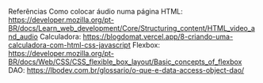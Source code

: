

Referências
 Como colocar áudio numa página HTML:
https://developer.mozilla.org/pt-BR/docs/Learn_web_development/Core/Structuring_content/HTML_video_and_audio
Calculadora:
https://blogdomat.vercel.app/8-criando-uma-calculadora-com-html-css-javascript
Flexbox:
https://developer.mozilla.org/pt-BR/docs/Web/CSS/CSS_flexible_box_layout/Basic_concepts_of_flexbox
DAO:
https://lbodev.com.br/glossario/o-que-e-data-access-object-dao/

